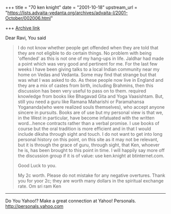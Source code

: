 +++
title = "70 ken knight"
date = "2001-10-18"
upstream_url = "https://lists.advaita-vedanta.org/archives/advaita-l/2001-October/002006.html"

+++
[Archive link](https://lists.advaita-vedanta.org/archives/advaita-l/2001-October/002006.html)

Dear Ravi,
You said
> I do not know whether people get offended when they
> are told that they are
> not eligible to do certain things.
No problem with being 'offended' as this is not one of
my hang-ups in life. Jaldhar had made a point which
was very good and pertinent for me. For the last few
weeks I have been giving talks to a local Indian
community near my home on Vedas and Vedanta. Some may
find that strange but that was what I was asked to do.
 As these people now live in England and they are a
mix of castes from birth, including Brahmins, then
this discussion has been very useful to pass on to
them.
> required knowledge
> from books like Bhagavad
> Gita and Yoga Vaasishtam. But, still you need a guru
> like Ramana Maharishi
> or Paramahansa Yogananda(who were realized souls
> themselves), who accept
> anyone sincere in pursuits.
Books are of use but my personal view is that we, in
the West in particular, have become infatuated with
the written word...hence contracts rather than a
verbal promise. I use books of course but the oral
tradition is more efficient and in that I would
include diksha through sight and touch.  I do not want
to get into long personal history on this point, on
this site as it may not be relevant, but it is through
the grace of guru, through sight, that Ken, whoever he
is, has been brought to this point in time. I will
happily say more off the discussion group if it is of
value: use ken.knight at btinternet.com.
>
> Good Luck to you.
>
> My 2c worth. Please do not mistake for any negative
> overtures.
Thank you for yoor 2c; they are worth many dollars in
the spiritual exchange rate.
Om sri ram
Ken

__________________________________________________
Do You Yahoo!?
Make a great connection at Yahoo! Personals.
http://personals.yahoo.com

